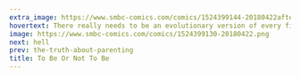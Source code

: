 ```yaml
---
extra_image: https://www.smbc-comics.com/comics/1524399144-20180422after.png
hovertext: There really needs to be an evolutionary version of every field.
image: https://www.smbc-comics.com/comics/1524399130-20180422.png
next: hell
prev: the-truth-about-parenting
title: To Be Or Not To Be
---
```

